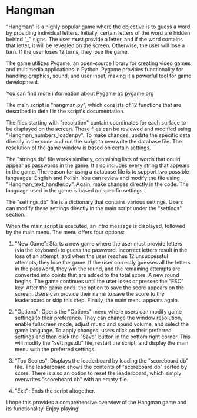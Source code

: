 # Hangman

"Hangman" is a highly popular game where the objective is to guess a word by providing individual letters. Initially, certain letters of the word are hidden behind "_" signs. The user must provide a letter, and if the word contains that letter, it will be revealed on the screen. Otherwise, the user will lose a turn. If the user loses 12 turns, they lose the game.

The game utilizes Pygame, an open-source library for creating video games and multimedia applications in Python. Pygame provides functionality for handling graphics, sound, and user input, making it a powerful tool for game development.

You can find more information about Pygame at: [pygame.org](https://www.pygame.org/wiki/about)

The main script is "hangman.py", which consists of 12 functions that are described in detail in the script's documentation.

The files starting with "resolution" contain coordinates for each surface to be displayed on the screen. These files can be reviewed and modified using "Hangman_numbers_loader.py". To make changes, update the specific data directly in the code and run the script to overwrite the database file. The resolution of the game window is based on certain settings.

The "strings.db" file works similarly, containing lists of words that could appear as passwords in the game. It also includes every string that appears in the game. The reason for using a database file is to support two possible languages: English and Polish. You can review and modify the file using "Hangman_text_handler.py". Again, make changes directly in the code. The language used in the game is based on specific settings.

The "settings.db" file is a dictionary that contains various settings. Users can modify these settings directly in the main script under the "settings" section.

When the main script is executed, an intro message is displayed, followed by the main menu. The menu offers four options:

1. "New Game": Starts a new game where the user must provide letters (via the keyboard) to guess the password. Incorrect letters result in the loss of an attempt, and when the user reaches 12 unsuccessful attempts, they lose the game. If the user correctly guesses all the letters in the password, they win the round, and the remaining attempts are converted into points that are added to the total score. A new round begins. The game continues until the user loses or presses the "ESC" key. After the game ends, the option to save the score appears on the screen. Users can provide their name to save the score to the leaderboard or skip this step. Finally, the main menu appears again.

2. "Options": Opens the "Options" menu where users can modify game settings to their preference. They can change the window resolution, enable fullscreen mode, adjust music and sound volume, and select the game language. To apply changes, users click on their preferred settings and then click the "Save" button in the bottom right corner. This will modify the "settings.db" file, restart the script, and display the main menu with the preferred settings.

3. "Top Scores": Displays the leaderboard by loading the "scoreboard.db" file. The leaderboard shows the contents of "scoreboard.db" sorted by score. There is also an option to reset the leaderboard, which simply overwrites "scoreboard.db" with an empty file.

4. "Exit": Ends the script altogether.

I hope this provides a comprehensive overview of the Hangman game and its functionality. Enjoy playing!